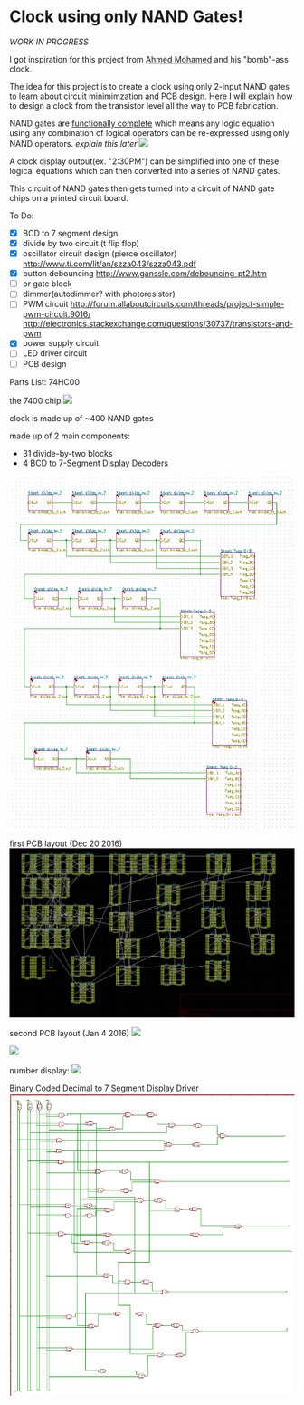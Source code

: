 # Clock using only NAND Gates!
*WORK IN PROGRESS*

I got inspiration for this project from [Ahmed Mohamed](https://en.wikipedia.org/wiki/Ahmed_Mohamed_clock_incident) and his "bomb"-ass clock.

The idea for this project is to create a clock using only 2-input NAND gates to learn about circuit minimimzation and PCB design. 
Here I will explain how to design a clock from the transistor level all the way to PCB fabrication.


NAND gates are [functionally complete](https://en.wikipedia.org/wiki/Functional_completeness) which means any logic equation using any combination of logical operators can be re-expressed using only NAND operators. *explain this later*
<img src="https://upload.wikimedia.org/wikipedia/commons/c/cc/Logic-gate-nand-us.png" width=200>

A clock display output(ex. "2:30PM") can be simplified into one of these logical equations which can then converted into a series of NAND gates.

This circuit of NAND gates then gets turned into a circuit of NAND gate chips on a printed circuit board.

To Do:  
- [x] BCD to 7 segment design
- [x] divide by two circuit (t flip flop)
- [x] oscillator circuit design  (pierce oscillator) http://www.ti.com/lit/an/szza043/szza043.pdf
- [x] button debouncing  http://www.ganssle.com/debouncing-pt2.htm
- [ ] or gate block  
- [ ] dimmer(autodimmer? with photoresistor)
- [ ] PWM circuit http://forum.allaboutcircuits.com/threads/project-simple-pwm-circuit.9016/
http://electronics.stackexchange.com/questions/30737/transistors-and-pwm
- [x] power supply circuit
- [ ] LED driver circuit
- [ ] PCB design

Parts List:
74HC00

the 7400 chip
<img src="http://dangerousprototypes.com/blog/wp-content/media/2011/08/7400.jpg">


clock is made up of ~400 NAND gates

made up of 2 main components:
- 31 divide-by-two blocks  
- 4 BCD to 7-Segment Display Decoders
<img src="block-diag.png">

first PCB layout (Dec 20 2016)
<img src="preliminary-PCB.png">

second PCB layout (Jan 4 2016)
<img src= "http://i.imgur.com/Q3IQ6Lw.png">


<img src="http://i.imgur.com/O4u64RL.png">

number display:
<img src="https://statics3.seeedstudio.com/images/product/7%20SegmentL.jpg">

Binary Coded Decimal to 7 Segment Display Driver
<img src="digit3.png">
